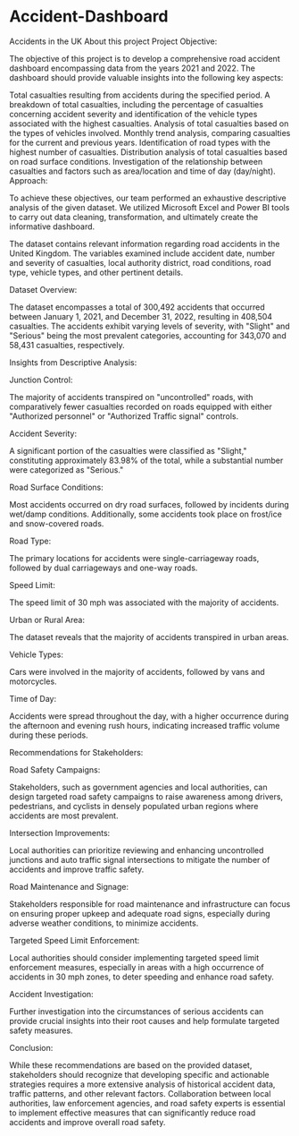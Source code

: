 # Accident-Dashboard
 Accidents in the UK
About this project
Project Objective:

The objective of this project is to develop a comprehensive road accident dashboard encompassing data from the years 2021 and 2022. The dashboard should provide valuable insights into the following key aspects:

Total casualties resulting from accidents during the specified period.
A breakdown of total casualties, including the percentage of casualties concerning accident severity and identification of the vehicle types associated with the highest casualties.
Analysis of total casualties based on the types of vehicles involved.
Monthly trend analysis, comparing casualties for the current and previous years.
Identification of road types with the highest number of casualties.
Distribution analysis of total casualties based on road surface conditions.
Investigation of the relationship between casualties and factors such as area/location and time of day (day/night).
Approach:

To achieve these objectives, our team performed an exhaustive descriptive analysis of the given dataset. We utilized Microsoft Excel and Power BI tools to carry out data cleaning, transformation, and ultimately create the informative dashboard.

The dataset contains relevant information regarding road accidents in the United Kingdom. The variables examined include accident date, number and severity of casualties, local authority district, road conditions, road type, vehicle types, and other pertinent details.

Dataset Overview:

The dataset encompasses a total of 300,492 accidents that occurred between January 1, 2021, and December 31, 2022, resulting in 408,504 casualties. The accidents exhibit varying levels of severity, with "Slight" and "Serious" being the most prevalent categories, accounting for 343,070 and 58,431 casualties, respectively.

Insights from Descriptive Analysis:

Junction Control:

The majority of accidents transpired on "uncontrolled" roads, with comparatively fewer casualties recorded on roads equipped with either "Authorized personnel" or "Authorized Traffic signal" controls.

Accident Severity:

A significant portion of the casualties were classified as "Slight," constituting approximately 83.98% of the total, while a substantial number were categorized as "Serious."

Road Surface Conditions:

Most accidents occurred on dry road surfaces, followed by incidents during wet/damp conditions. Additionally, some accidents took place on frost/ice and snow-covered roads.

Road Type:

The primary locations for accidents were single-carriageway roads, followed by dual carriageways and one-way roads.

Speed Limit:

The speed limit of 30 mph was associated with the majority of accidents.

Urban or Rural Area:

The dataset reveals that the majority of accidents transpired in urban areas.

Vehicle Types:

Cars were involved in the majority of accidents, followed by vans and motorcycles.

Time of Day:

Accidents were spread throughout the day, with a higher occurrence during the afternoon and evening rush hours, indicating increased traffic volume during these periods.

Recommendations for Stakeholders:

Road Safety Campaigns:

Stakeholders, such as government agencies and local authorities, can design targeted road safety campaigns to raise awareness among drivers, pedestrians, and cyclists in densely populated urban regions where accidents are most prevalent.

Intersection Improvements:

Local authorities can prioritize reviewing and enhancing uncontrolled junctions and auto traffic signal intersections to mitigate the number of accidents and improve traffic safety.

Road Maintenance and Signage:

Stakeholders responsible for road maintenance and infrastructure can focus on ensuring proper upkeep and adequate road signs, especially during adverse weather conditions, to minimize accidents.

Targeted Speed Limit Enforcement:

Local authorities should consider implementing targeted speed limit enforcement measures, especially in areas with a high occurrence of accidents in 30 mph zones, to deter speeding and enhance road safety.

Accident Investigation:

Further investigation into the circumstances of serious accidents can provide crucial insights into their root causes and help formulate targeted safety measures.

Conclusion:

While these recommendations are based on the provided dataset, stakeholders should recognize that developing specific and actionable strategies requires a more extensive analysis of historical accident data, traffic patterns, and other relevant factors. Collaboration between local authorities, law enforcement agencies, and road safety experts is essential to implement effective measures that can significantly reduce road accidents and improve overall road safety.
